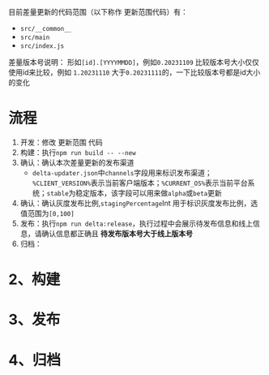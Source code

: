
目前差量更新的代码范围（以下称作 更新范围代码）有：
- `src/__common__`
- `src/main`
- `src/index.js`

差量版本号说明：
	形如`[id].[YYYYMMDD]`，例如`0.20231109`
比较版本号大小仅仅使用id来比较，例如 `1.20231110` 大于`0.20231111`的，一下比较版本号都是id大小的变化
# 流程
1. 开发：修改 更新范围 代码
2. 构建：执行`npm run build -- --new`
3. 确认：确认本次差量更新的发布渠道
	- `delta-updater.json`中`channels`字段用来标识发布渠道；`%CLIENT_VERSION%`表示当前客户端版本；`%CURRENT_OS%`表示当前平台系统；`stable`为稳定版本，该字段可以用来做`alpha`或`beta`更新
4. 确认：确认灰度发布比例,`stagingPercentage`Int 用于标识灰度发布比例，选值范围为`[0,100]`
5. 发布：执行`npm run delta:release`，执行过程中会展示待发布信息和线上信息，请确认信息都正确且 __待发布版本号大于线上版本号__
6. 归档：


# 2、构建


# 3、发布


# 4、归档